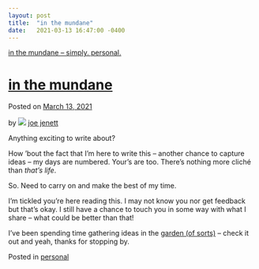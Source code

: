 ```yaml
---
layout: post
title:  "in the mundane"
date:   2021-03-13 16:47:00 -0400
---
```


[in the mundane – simply. personal.](https://simply.personal.jenett.org/in-the-mundane/)  
  

# [in the mundane](https://simply.personal.jenett.org/in-the-mundane/ "Permalink to in the mundane")

Posted on [March 13, 2021](https://simply.personal.jenett.org/in-the-mundane/ "4:47 pm")

by ![](https://secure.gravatar.com/avatar/0bf0445b4e4b39f830b186b7e23195a1?s=40&d=identicon&r=pg) [joe jenett](https://simply.personal.jenett.org/author/admin/ "View all posts by joe jenett")

Anything exciting to write about?

How ’bout the fact that I’m here to write this – another chance to capture ideas – my days are numbered. Your’s are too. There’s nothing more cliché than _that’s life_.

So. Need to carry on and make the best of my time.

I’m tickled you’re here reading this. I may not know you nor get feedback but that’s okay. I still have a chance to touch you in some way with what I share – what could be better than that!

I’ve been spending time gathering ideas in the [garden (of sorts)](https://joe.jenett.org) – check it out and yeah, thanks for stopping by.

Posted in [personal](https://simply.personal.jenett.org/category/personal/)
